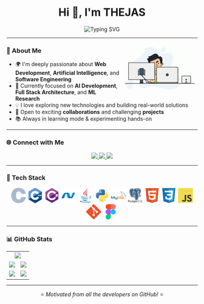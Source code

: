 <h1 align="center">Hi 👋, I'm THEJAS</h1> 
 
<p align="center">
  <img src="https://readme-typing-svg.demolab.com?font=Fira+Code&weight=900&size=26&duration=3000&pause=500&color=FDFEFE&background=2A2E3425&center=true&vCenter=true&lines=AI+Researcher;LLMops;Full+Stack+Web+Dev;UAV+and+Drones;Robotics+and+IoT;Cloud+Developer" alt="Typing SVG" />
</p>


---
<img align="right" alt="profile" width="200" src="https://github.com/thejaaxs/thejaaxs/blob/main/programmer.gif" />

### 🚀 About Me

- 🌍 I'm deeply passionate about **Web Development**, **Artificial Intelligence**, and **Software Engineering**
- 🎯 Currently focused on **AI Development**, **Full Stack Architecture**, and **ML Research**
- 💡 I love exploring new technologies and building real-world solutions
- 🤝 Open to exciting **collaborations** and challenging **projects**
- 📚 Always in learning mode & experimenting hands-on

---

### 🌐 Connect with Me

<p align="center">
  <a href="https://twitter.com/thejaaxs" target="_blank">
    <img src="https://img.shields.io/badge/Twitter-%231DA1F2.svg?&style=for-the-badge&logo=twitter&logoColor=white" />
  </a>
  <a href="https://www.linkedin.com/in/thejaaxs" target="_blank">
    <img src="https://img.shields.io/badge/LinkedIn-%230077B5.svg?&style=for-the-badge&logo=linkedin&logoColor=white" />
  </a>
  <a href="https://github.com/thejaaxs" target="_blank">
    <img src="https://img.shields.io/badge/GitHub-%2312100E.svg?&style=for-the-badge&logo=github&logoColor=white" />
  </a>
</p>

---

### 🧠 Tech Stack

<p align="center">
  <img src="https://raw.githubusercontent.com/devicons/devicon/master/icons/c/c-original.svg" alt="C" width="40" height="40" />
  <img src="https://raw.githubusercontent.com/devicons/devicon/master/icons/cplusplus/cplusplus-original.svg" alt="C++" width="40" height="40" />
  <img src="https://raw.githubusercontent.com/devicons/devicon/master/icons/csharp/csharp-original.svg" alt="C++" width="40" height="40" />
  <img src="https://raw.githubusercontent.com/devicons/devicon/master/icons/dot-net/dot-net-original.svg" alt=".NET" width="40" height="40" />
  <img src="https://raw.githubusercontent.com/devicons/devicon/master/icons/java/java-original.svg" alt="Java" width="40" height="40" />
  <img src="https://raw.githubusercontent.com/devicons/devicon/master/icons/python/python-original.svg" alt="Python" width="40" height="40" />
  <img src="https://raw.githubusercontent.com/devicons/devicon/master/icons/mysql/mysql-original-wordmark.svg" alt="MySQL" width="40" height="40" />
  <img src="https://raw.githubusercontent.com/devicons/devicon/master/icons/postgresql/postgresql-original-wordmark.svg" alt="PostgreSQL" width="40" height="40" />
  <img src="https://raw.githubusercontent.com/devicons/devicon/master/icons/html5/html5-original.svg" alt="HTML5" width="40" height="40" />
  <img src="https://raw.githubusercontent.com/devicons/devicon/master/icons/css3/css3-original.svg" alt="CSS3" width="40" height="40" />
  <img src="https://raw.githubusercontent.com/devicons/devicon/master/icons/javascript/javascript-original.svg" alt="JavaScript" width="40" height="40" />
  <img src="https://raw.githubusercontent.com/devicons/devicon/master/icons/git/git-original.svg" alt="Git" width="40" height="40" />
  <img src="https://raw.githubusercontent.com/devicons/devicon/master/icons/figma/figma-original.svg" alt="Figma" width="40" height="40" />
</p>

---

### 📊 GitHub Stats

<table align="center">
  <tr>
    <td colspan="2" align="center">
      <img src="https://github-readme-activity-graph.vercel.app/graph?username=thejaaxs&bg_color=2e3440&hide_border=true&point=false&line=88c0d0&radius=8&area=true&area_color=88c0d0&title_color=ffffff&color=ffffff" />
    </td>
  </tr>
  <tr>
    <td align="center">
      <img src="https://github-readme-stats.vercel.app/api/top-langs/?username=thejaaxs&layout=compact&theme=nord&hide_border=true" />
    </td>
    <td align="center">
      <img src="https://github-readme-stats.vercel.app/api?username=thejaaxs&show_icons=true&theme=nord&count_private=true&hide_border=true" />
    </td>
  </tr>
  <tr>
    <td align="center">
      <img src="https://streak-stats.demolab.com?user=thejaaxs&theme=nord&hide_border=true"/>
    </td>
    <td align="center">
      <img src="http://github-profile-summary-cards.vercel.app/api/cards/profile-details?username=thejaaxs&theme=nord_dark" />
    </td>
  </tr>
</table>

---

<p align="center">⭐️ <i>Motivated from all the developers on GitHub!</i> ⭐️</p>
